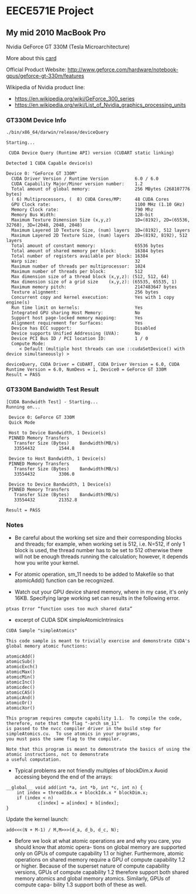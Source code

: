 # EECE571E Project

## My mid 2010 MacBook Pro 

Nvidia GeForce GT 330M (Tesla Microarchitecture)

More about this [card](http://www.notebookcheck.net/nvidia-geforce-gt-330m.22437.0.html?id=17654)

Official Product Website: http://www.geforce.com/hardware/notebook-gpus/geforce-gt-330m/features

Wikipedia of Nvidia product line: 
* https://en.wikipedia.org/wiki/GeForce_300_series
* https://en.wikipedia.org/wiki/List_of_Nvidia_graphics_processing_units

### GT330M Device Info

```
./bin/x86_64/darwin/release/deviceQuery 

Starting...

 CUDA Device Query (Runtime API) version (CUDART static linking)

Detected 1 CUDA Capable device(s)

Device 0: "GeForce GT 330M"
  CUDA Driver Version / Runtime Version          6.0 / 6.0
  CUDA Capability Major/Minor version number:    1.2
  Total amount of global memory:                 256 MBytes (268107776 bytes)
  ( 6) Multiprocessors, (  8) CUDA Cores/MP:     48 CUDA Cores
  GPU Clock rate:                                1100 MHz (1.10 GHz)
  Memory Clock rate:                             790 Mhz
  Memory Bus Width:                              128-bit
  Maximum Texture Dimension Size (x,y,z)         1D=(8192), 2D=(65536, 32768), 3D=(2048, 2048, 2048)
  Maximum Layered 1D Texture Size, (num) layers  1D=(8192), 512 layers
  Maximum Layered 2D Texture Size, (num) layers  2D=(8192, 8192), 512 layers
  Total amount of constant memory:               65536 bytes
  Total amount of shared memory per block:       16384 bytes
  Total number of registers available per block: 16384
  Warp size:                                     32
  Maximum number of threads per multiprocessor:  1024
  Maximum number of threads per block:           512
  Max dimension size of a thread block (x,y,z): (512, 512, 64)
  Max dimension size of a grid size    (x,y,z): (65535, 65535, 1)
  Maximum memory pitch:                          2147483647 bytes
  Texture alignment:                             256 bytes
  Concurrent copy and kernel execution:          Yes with 1 copy engine(s)
  Run time limit on kernels:                     Yes
  Integrated GPU sharing Host Memory:            No
  Support host page-locked memory mapping:       Yes
  Alignment requirement for Surfaces:            Yes
  Device has ECC support:                        Disabled
  Device supports Unified Addressing (UVA):      No
  Device PCI Bus ID / PCI location ID:           1 / 0
  Compute Mode:
     < Default (multiple host threads can use ::cudaSetDevice() with device simultaneously) >

deviceQuery, CUDA Driver = CUDART, CUDA Driver Version = 6.0, CUDA Runtime Version = 6.0, NumDevs = 1, Device0 = GeForce GT 330M
Result = PASS
```

### GT330M Bandwidth Test Result

```
[CUDA Bandwidth Test] - Starting...
Running on...

 Device 0: GeForce GT 330M
 Quick Mode

 Host to Device Bandwidth, 1 Device(s)
 PINNED Memory Transfers
   Transfer Size (Bytes)	Bandwidth(MB/s)
   33554432			1544.8

 Device to Host Bandwidth, 1 Device(s)
 PINNED Memory Transfers
   Transfer Size (Bytes)	Bandwidth(MB/s)
   33554432			3306.0

 Device to Device Bandwidth, 1 Device(s)
 PINNED Memory Transfers
   Transfer Size (Bytes)	Bandwidth(MB/s)
   33554432			21352.8

Result = PASS
```

### Notes

* Be careful about the working set size and their corresponding blocks and threads; for example, when working set is 512, i.e. N=512, if only 1 block is used, the thread number has to be set to 512 otherwise there will not be enough threads running the calculation; however, it depends how you write your kernel.

* For atomic operation, sm_11 needs to be added to Makefile so that atomicAdd() function can be recognized.

* Watch out your GPU device shared memory, where in my case, it's only 16KB. Specifying large working set can results in the following error.

```
ptxas Error “function uses too much shared data”
```

* excerpt of CUDA SDK simpleAtomicIntrinsics
```
CUDA Sample "simpleAtomics"

This code sample is meant to trivially exercise and demonstrate CUDA's global memory atomic functions:

atomicAdd()
atomicSub()
atomicExch()
atomicMax()
atomicMin()
atomicInc()
atomicdec()
atomicCAS()
atomicAnd()
atomicOr()
atomicXor()

This program requires compute capability 1.1.  To compile the code, therefore, note that the flag "-arch sm_11"
is passed to the nvcc compiler driver in the build step for simpleAtomics.cu.  To use atomics in your programs,
you must pass the same flag to the compiler.

Note that this program is meant to demonstrate the basics of using the atomic instructions, not to demonstrate 
a useful computation.
```

* Typical problems are not friendly multiples of blockDim.x Avoid accessing beyond the end of the arrays:
```
__global__ void add(int *a, int *b, int *c, int n) { 
	int index = threadIdx.x + blockIdx.x * blockDim.x; 
	if (index < n)
        	c[index] = a[index] + b[index];
}
```
Update the kernel launch:
```
add<<<(N + M-1) / M,M>>>(d_a, d_b, d_c, N);
```

* Before we look at what atomic operations are and why you care, you should know that atomic opera- tions on global memory are supported only on GPUs of compute capability 1.1 or higher. Furthermore, atomic operations on shared memory require a GPU of compute capability 1.2 or higher. Because of the superset nature of compute capability versions, GPUs of compute capability 1.2 therefore support both shared memory atomics and global memory atomics. Similarly, GPUs of compute capa- bility 1.3 support both of these as well.
